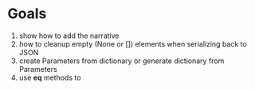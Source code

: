 
# Goals
1. show how to add the narrative
2. how to cleanup empty (None or []) elements when serializing back to JSON
3. create Parameters from dictionary or generate dictionary from Parameters
4. use __eq__ methods to
